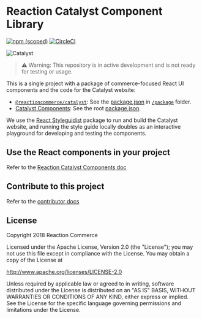 # Reaction Catalyst Component Library

[![npm (scoped)](https://img.shields.io/npm/v/@reactioncommerce/catalyst.svg)](https://www.npmjs.com/package/@reactioncommerce/catalyst)
 [![CircleCI](https://circleci.com/gh/reactioncommerce/catalyst.svg?style=svg)](https://circleci.com/gh/reactioncommerce/catalyst)

![Catalyst](https://blog.reactioncommerce.com/content/images/2018/09/style-guide-artwork.jpg)

> ⚠️ Warning: This repository is in active development and is not ready for testing or usage.

This is a single project with a package of commerce-focused React UI components and the code for the Catalyst website:

- [`@reactioncommerce/catalyst`](https://www.npmjs.com/package/@reactioncommerce/catalyst): See the [package.json](https://github.com/reactioncommerce/catalyst/blob/master/package/package.json) in [`/package`](https://github.com/reactioncommerce/catalyst/tree/master/package) folder.
- [Catalyst Components](https://catalyst.reactioncommerce.com/): See the root [package.json](https://github.com/reactioncommerce/catalyst/blob/master/package.json).

We use the [React Styleguidist](https://react-styleguidist.js.org/) package to run and build the Catalyst website, and running the style guide locally doubles as an interactive playground for developing and testing the components.

## Use the React components in your project

Refer to the [Reaction Catalyst Components doc](https://catalyst.reactioncommerce.com/#/Introduction/Using%20Components)

## Contribute to this project

Refer to the [contributor docs](./docs)

## License

Copyright 2018 Reaction Commerce

Licensed under the Apache License, Version 2.0 (the "License"); you may not use this file except in compliance with the License. You may obtain a copy of the License at

   http://www.apache.org/licenses/LICENSE-2.0

Unless required by applicable law or agreed to in writing, software distributed under the License is distributed on an "AS IS" BASIS, WITHOUT WARRANTIES OR CONDITIONS OF ANY KIND, either express or implied. See the License for the specific language governing permissions and limitations under the License.
